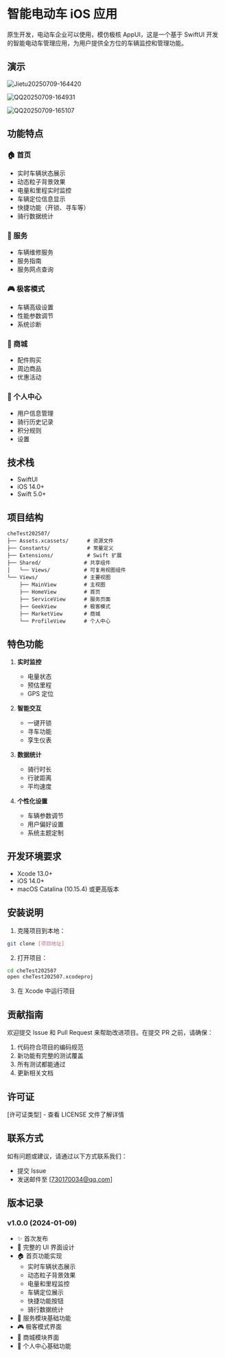 # 智能电动车 iOS 应用

原生开发，电动车企业可以使用，模仿极核 AppUI，这是一个基于 SwiftUI 开发的智能电动车管理应用，为用户提供全方位的车辆监控和管理功能。

## 演示

![Jietu20250709-164420](./readmeImg/Jietu20250709-164420.gif)

![QQ20250709-164931](./readmeImg/QQ20250709-164931.png)

![QQ20250709-165107](./readmeImg/QQ20250709-165107.png)

## 功能特点

### 🏠 首页
- 实时车辆状态展示
- 动态粒子背景效果
- 电量和里程实时监控
- 车辆定位信息显示
- 快捷功能（开锁、寻车等）
- 骑行数据统计

### 🔧 服务
- 车辆维修服务
- 服务指南
- 服务网点查询

### 🎮 极客模式
- 车辆高级设置
- 性能参数调节
- 系统诊断

### 🛒 商城
- 配件购买
- 周边商品
- 优惠活动

### 👤 个人中心
- 用户信息管理
- 骑行历史记录
- 积分规则
- 设置

## 技术栈

- SwiftUI
- iOS 14.0+
- Swift 5.0+

## 项目结构

```
cheTest202507/
├── Assets.xcassets/      # 资源文件
├── Constants/            # 常量定义
├── Extensions/           # Swift 扩展
├── Shared/              # 共享组件
│   └── Views/           # 可复用视图组件
└── Views/               # 主要视图
    ├── MainView         # 主视图
    ├── HomeView         # 首页
    ├── ServiceView      # 服务页面
    ├── GeekView         # 极客模式
    ├── MarketView       # 商城
    └── ProfileView      # 个人中心
```

## 特色功能

1. **实时监控**
   - 电量状态
   - 预估里程
   - GPS 定位

2. **智能交互**
   - 一键开锁
   - 寻车功能
   - 孪生仪表

3. **数据统计**
   - 骑行时长
   - 行驶距离
   - 平均速度

4. **个性化设置**
   - 车辆参数调节
   - 用户偏好设置
   - 系统主题定制

## 开发环境要求

- Xcode 13.0+
- iOS 14.0+
- macOS Catalina (10.15.4) 或更高版本

## 安装说明

1. 克隆项目到本地：
```bash
git clone [项目地址]
```

2. 打开项目：
```bash
cd cheTest202507
open cheTest202507.xcodeproj
```

3. 在 Xcode 中运行项目

## 贡献指南

欢迎提交 Issue 和 Pull Request 来帮助改进项目。在提交 PR 之前，请确保：

1. 代码符合项目的编码规范
2. 新功能有完整的测试覆盖
3. 所有测试都能通过
4. 更新相关文档

## 许可证

[许可证类型] - 查看 LICENSE 文件了解详情

## 联系方式

如有问题或建议，请通过以下方式联系我们：

- 提交 Issue
- 发送邮件至 [730170034@qq.com] 
## 版本记录

### v1.0.0 (2024-01-09)
- ✨ 首次发布
- 🎨 完整的 UI 界面设计
- 🏠 首页功能实现
  - 实时车辆状态展示
  - 动态粒子背景效果
  - 电量和里程监控
  - 车辆定位展示
  - 快捷功能按钮
  - 骑行数据统计
- 🔧 服务模块基础功能
- 🎮 极客模式界面
- 🛒 商城模块界面
- 👤 个人中心基础功能